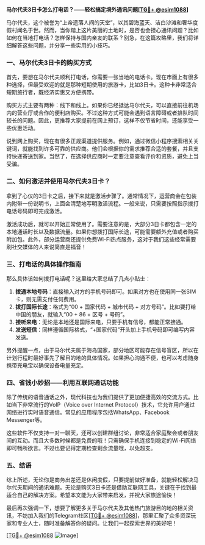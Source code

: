 **马尔代夫3日卡怎么打电话？——轻松搞定境外通讯问题[[TG💪+ @esim1088](https://t.me/s/esim1088)]**

马尔代夫，这个被誉为“上帝遗落人间的天堂”，以其碧海蓝天、洁白沙滩和奢华度假村闻名于世。然而，当你踏上这片美丽的土地时，是否也会担心通讯问题？比如如何在当地打电话？怎样保持与国内亲友的联系？别急，在这篇攻略里，我们将详细解答这些问题，并分享一些实用的小技巧。

### 一、马尔代夫3日卡的购买方式

首先，要想在马尔代夫顺利打电话，你需要一张当地的电话卡。现在市面上有很多种选择，但最受欢迎的就是那种短期使用的旅游卡，比如3日卡。这种卡非常适合短期旅行者，既经济实惠又方便携带。

购买方式主要有两种：线下和线上。如果你已经抵达马尔代夫，可以直接前往机场内的营业厅或合作的便利店购买。不过这种方式可能会遇到语言障碍或者排队时间较长的问题。因此，更推荐大家提前在网上预订，这样不仅节省时间，还能享受一些优惠活动。

说到网上购买，现在有很多正规渠道提供服务。例如，通过微信小程序搜索相关关键词，就能找到许多可靠的供应商。他们会根据你的需求推荐合适的套餐，并且支持快递寄送到家。当然了，在选择供应商时一定要注意查看评价和资质，避免上当受骗。

### 二、如何激活并使用马尔代夫3日卡？

拿到了心仪的3日卡之后，接下来就是激活步骤了。通常情况下，运营商会在包装内附带一份说明书，上面会清楚地写明激活流程。一般来说，只需要按照指示拨打电话号码即可完成激活。

激活成功后，就可以开始正常使用了。需要注意的是，大部分3日卡都包含一定的本地通话时长以及数据流量。如果你想拨打国际长途，可能需要额外充值或者购买附加包。此外，部分运营商还提供免费Wi-Fi热点服务，这对于我们这些经常需要刷社交媒体的人来说简直是福音！

### 三、打电话的具体操作指南

那么具体该如何拨打电话呢？这里给大家总结了几点小贴士：

1. **拨通本地号码**：直接输入对方的手机号码即可。如果对方也在使用同一张SIM卡，则无需支付任何费用。
2. **拨打国际长途**：格式为“00 + 国家代码 + 城市代码 + 对方号码”。比如要打给中国的朋友，就输入“00 + 86 + 区号 + 号码”。
3. **接听来电**：无论是本地还是国际来电，只要手机有信号，都能正常接通。
4. **发送短信**：同样遵循国际格式，“+国家代码”开头加上手机号码即可编写内容发送。

另外提醒一点，由于马尔代夫属于海岛国家，部分地区可能存在信号盲区，所以在计划行程时最好事先了解目的地的具体情况。如果担心沟通不便，也可以考虑随身携带充电宝以确保设备电量充足。

### 四、省钱小妙招——利用互联网通话功能

除了传统的语音通话之外，现代科技也为我们提供了更加便捷高效的交流方式。比如当下非常流行的VoIP（Voice over Internet Protocol）技术，它允许用户通过网络进行实时语音通信。常见的应用程序包括WhatsApp、Facebook Messenger等。

这些软件不仅支持一对一聊天，还可以创建群组讨论，非常适合家庭聚会或者朋友间的互动。而且大多数时候都是免费的哦！只需确保手机连接到稳定的Wi-Fi网络即可畅所欲言。不过也要记得定期检查剩余流量哦，以免超支。

### 五、结语

综上所述，无论你是商务出差还是休闲度假，只要提前做好准备，就能轻松解决马尔代夫期间的通讯难题。无论是购买3日卡还是借助互联网工具，关键在于找到最适合自己的解决方案。希望本文能为大家带来启发，并祝大家旅途愉快！

最后再次强调一下，想要了解更多关于马尔代夫及其他热门旅游目的地的相关资讯，不妨加入我们的Telegram社区[[TG💪+ @esim1088](https://t.me/s/esim1088)]，那里汇聚了众多资深玩家和专业人士，随时准备解答你的疑问。让我们一起探索世界的美好吧！

[[TG💪+ @esim1088](https://t.me/s/esim1088) ![Image](https://i.postimg.cc/4NQfJmqS/Snipaste-2025-05-13-00-14-12.png)]